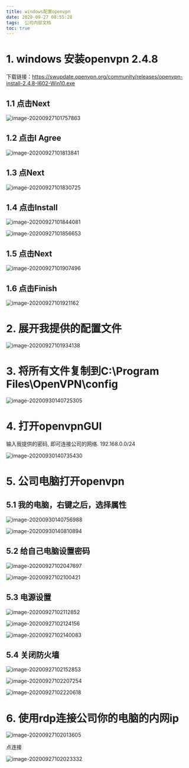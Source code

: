 ```yaml
---
title: windows配置openvpn
date: 2020-09-27 08:55:28
tags:  公司内部文档	
toc: true
---
```


# 1. windows 安装openvpn 2.4.8

下载链接：https://swupdate.openvpn.org/community/releases/openvpn-install-2.4.8-I602-Win10.exe

<!--more-->

## 1.1 点击Next

![image-20200927101757863](http://myapp.img.mykernel.cn/image-20200927101757863.png)

## 1.2 点击I Agree

![image-20200927101813841](http://myapp.img.mykernel.cn/image-20200927101813841.png)

## 1.3 点Next

![image-20200927101830725](http://myapp.img.mykernel.cn/image-20200927101830725.png)

## 1.4 点击Install

![image-20200927101844081](http://myapp.img.mykernel.cn/image-20200927101844081.png)

![image-20200927101856653](http://myapp.img.mykernel.cn/image-20200927101856653.png)

## 1.5 点击Next

![image-20200927101907496](http://myapp.img.mykernel.cn/image-20200927101907496.png)



## 1.6 点击Finish

![image-20200927101921162](http://myapp.img.mykernel.cn/image-20200927101921162.png)





# 2. 展开我提供的配置文件

![image-20200927101934138](http://myapp.img.mykernel.cn/image-20200927101934138.png)

# 3. 将所有文件复制到C:\Program Files\OpenVPN\config

![image-20200930140725305](http://myapp.img.mykernel.cn/image-20200930140725305.png)

# 4. 打开openvpnGUI

输入我提供的密码, 即可连接公司的网络. 192.168.0.0/24

![image-20200930140735430](http://myapp.img.mykernel.cn/image-20200930140735430.png)



# 5. 公司电脑打开openvpn

## 5.1 我的电脑，右键之后，选择属性

![image-20200930140756988](http://myapp.img.mykernel.cn/image-20200930140756988.png)

![image-20200930140810894](http://myapp.img.mykernel.cn/image-20200930140810894.png)

## 5.2 给自己电脑设置密码

![image-20200927102047697](http://myapp.img.mykernel.cn/image-20200927102047697.png)

![image-20200927102100421](http://myapp.img.mykernel.cn/image-20200927102100421.png)





## 5.3 电源设置

![image-20200927102112852](http://myapp.img.mykernel.cn/image-20200927102112852.png)

![image-20200927102124156](http://myapp.img.mykernel.cn/image-20200927102124156.png)





![image-20200927102140083](http://myapp.img.mykernel.cn/image-20200927102140083.png)

## 5.4 关闭防火墙

![image-20200927102152853](http://myapp.img.mykernel.cn/image-20200927102152853.png)

![image-20200927102207254](http://myapp.img.mykernel.cn/image-20200927102207254.png)

![image-20200927102220618](http://myapp.img.mykernel.cn/image-20200927102220618.png)

# 6. 使用rdp连接公司你的电脑的内网ip

![image-20200927102013605](http://myapp.img.mykernel.cn/image-20200927102013605.png)

点连接

![image-20200927102023332](http://myapp.img.mykernel.cn/image-20200927102023332.png)

